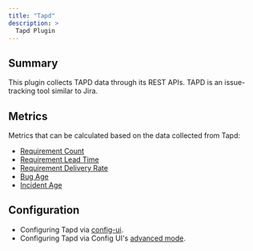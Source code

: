 ```yaml
---
title: "Tapd"
description: >
  Tapd Plugin
---
```


## Summary
This plugin collects TAPD data through its REST APIs. TAPD is an issue-tracking tool similar to Jira.

## Metrics

Metrics that can be calculated based on the data collected from Tapd:

- [Requirement Count](/Metrics/RequirementCount.md)
- [Requirement Lead Time](/Metrics/RequirementLeadTime.md)
- [Requirement Delivery Rate](/Metrics/RequirementDeliveryRate.md)
- [Bug Age](/Metrics/BugAge.md)
- [Incident Age](/Metrics/IncidentAge.md)

## Configuration
- Configuring Tapd via [config-ui](/UserManuals/ConfigUI/Tapd.md).
- Configuring Tapd via Config UI's [advanced mode](/UserManuals/ConfigUI/AdvancedMode.md#4-tapd).

